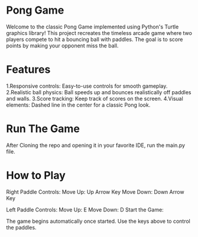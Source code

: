 # Pong Game
Welcome to the classic Pong Game implemented using Python's Turtle graphics library! 
This project recreates the timeless arcade game where two players compete to hit a bouncing ball with paddles. 
The goal is to score points by making your opponent miss the ball.

# Features
1.Responsive controls: Easy-to-use controls for smooth gameplay.
2.Realistic ball physics: Ball speeds up and bounces realistically off paddles and walls.
3.Score tracking: Keep track of scores on the screen.
4.Visual elements: Dashed line in the center for a classic Pong look.

# Run The Game
After Cloning the repo and opening it in your favorite IDE, run the main.py file.

# How to Play
Right Paddle Controls:
Move Up: Up Arrow Key
Move Down: Down Arrow Key

Left Paddle Controls:
Move Up: E
Move Down: D
Start the Game:

The game begins automatically once started.
Use the keys above to control the paddles.

